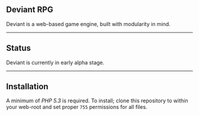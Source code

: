 ## Deviant RPG
Deviant is a web-based game engine, built with modularity in mind.


---

## Status
Deviant is currently in early alpha stage.

 
---

## Installation
A minimum of *PHP 5.3* is required.
To install; clone this repository to within your web-root and set proper `755` permissions for all files.
